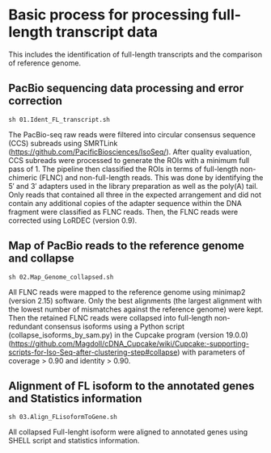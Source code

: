 # Basic process for processing full-length transcript data
This includes the identification of full-length transcripts and the comparison of reference genome.
## PacBio sequencing data processing and error correction
`sh 01.Ident_FL_transcript.sh`

The PacBio-seq raw reads were filtered into circular consensus sequence (CCS) subreads using SMRTLink (https://github.com/PacificBiosciences/IsoSeq/). After quality evaluation, CCS subreads were processed to generate the ROIs with a minimum full pass of 1. The pipeline then classified the ROIs in terms of full-length non-chimeric (FLNC) and non-full-length reads. This was done by identifying the 5′ and 3′ adapters used in the library preparation as well as the poly(A) tail. Only reads that contained all three in the expected arrangement and did not contain any additional copies of the adapter sequence within the DNA fragment were classified as FLNC reads. Then, the FLNC reads were corrected using LoRDEC (version 0.9).
## Map of PacBio reads to the reference genome and collapse
`sh 02.Map_Genome_collapsed.sh`

All FLNC reads were mapped to the reference genome using minimap2 (version 2.15) software. Only the best alignments (the largest alignment with the lowest number of mismatches against the reference genome) were kept. Then the retained FLNC reads were collapsed into full-length non-redundant consensus isoforms using a Python script (collapse_isoforms_by_sam.py) in the Cupcake program (version 19.0.0) (https://github.com/Magdoll/cDNA_Cupcake/wiki/Cupcake:-supporting-scripts-for-Iso-Seq-after-clustering-step#collapse) with parameters of coverage > 0.90 and identity > 0.90.
## Alignment of FL isoform to the annotated genes and Statistics information
`sh 03.Align_FLisoformToGene.sh`

All collapsed Full-lenght isoform were aligned to annotated genes using SHELL script and statistics information.
